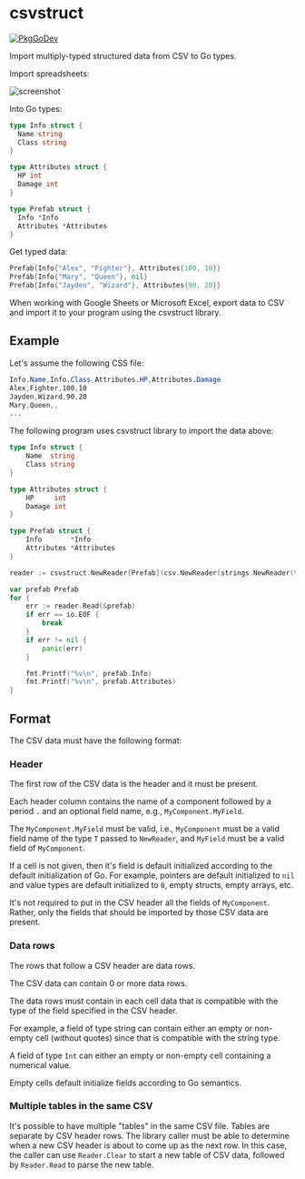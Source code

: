 # csvstruct

[![PkgGoDev](https://pkg.go.dev/badge/github.com/jabolopes/go-ecs)](https://pkg.go.dev/github.com/jabolopes/csvstruct)

Import multiply-typed structured data from CSV to Go types.

Import spreadsheets:

![screenshot](https://github.com/user-attachments/assets/62e920eb-d92f-4419-910f-384bbbd6f6c0)

Into Go types:

```go
type Info struct {
  Name string
  Class string
}

type Attributes struct {
  HP int
  Damage int
}

type Prefab struct {
  Info *Info
  Attributes *Attributes
}
```

Get typed data:

```go
Prefab{Info{"Alex", "Fighter"}, Attributes{100, 10}}
Prefab{Info{"Mary", "Queen"}, nil}
Prefab{Info{"Jayden", "Wizard"}, Attributes{90, 20}}
```

When working with Google Sheets or Microsoft Excel, export data to CSV and
import it to your program using the csvstruct library.

## Example

Let's assume the following CSS file:

```css
Info.Name,Info.Class,Attributes.HP,Attributes.Damage
Alex,Fighter,100,10
Jayden,Wizard,90,20
Mary,Queen,,
...
```

The following program uses csvstruct library to import the data above:

```go
type Info struct {
    Name  string
    Class string
}

type Attributes struct {
    HP     int
    Damage int
}

type Prefab struct {
    Info       *Info
    Attributes *Attributes
}

reader := csvstruct.NewReader[Prefab](csv.NewReader(strings.NewReader(testData)))

var prefab Prefab
for {
    err := reader.Read(&prefab)
    if err == io.EOF {
        break
    }
    if err != nil {
        panic(err)
    }

    fmt.Printf("%v\n", prefab.Info)
    fmt.Printf("%v\n", prefab.Attributes)
}
```

## Format

The CSV data must have the following format:

### Header

The first row of the CSV data is the header and it must be present.

Each header column contains the name of a component followed by a period `.` and
an optional field name, e.g., `MyComponent.MyField`.

The `MyComponent.MyField` must be valid, i.e., `MyComponent` must be a valid
field name of the type `T` passed to `NewReader`, and `MyField` must be a valid
field of `MyComponent`.

If a cell is not given, then it's field is default initialized according to the
default initialization of Go. For example, pointers are default initialized to
`nil` and value types are default initialized to `0`, empty structs, empty
arrays, etc.

It's not required to put in the CSV header all the fields of
`MyComponent`. Rather, only the fields that should be imported by those CSV data
are present.

### Data rows

The rows that follow a CSV header are data rows.

The CSV data can contain 0 or more data rows.

The data rows must contain in each cell data that is compatible with
the type of the field specified in the CSV header.

For example, a field of type string can contain either an empty or
non-empty cell (without quotes) since that is compatible with the
string type.

A field of type `Int` can either an empty or non-empty cell containing
a numerical value.

Empty cells default initialize fields according to Go semantics.

### Multiple tables in the same CSV

It's possible to have multiple "tables" in the same CSV file. Tables are
separate by CSV header rows. The library caller must be able to determine when a
new CSV header is about to come up as the next row. In this case, the caller can
use `Reader.Clear` to start a new table of CSV data, followed by `Reader.Read`
to parse the new table.
